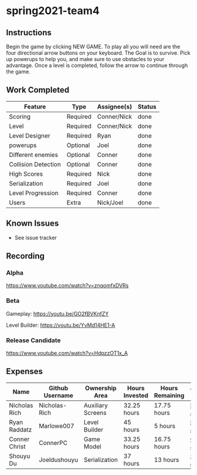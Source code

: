 # spring2021-team4

## Instructions
Begin the game by clicking NEW GAME. To play all you will need are the four directional arrow buttons on your keyboard. The Goal is to survive. Pick up powerups to help you, and make sure to use obstacles to your advantage. Once a level is completed, follow the arrow to continue through the game.

## Work Completed
| Feature | Type | Assignee(s) | Status |
|---------|------|-------------|--------|
|Scoring | Required | Conner/Nick | done |
|Level | Required | Conner/Nick | done |
|Level Designer | Required | Ryan | done |
|powerups | Optional | Joel | done |
|Different enemies | Optional | Conner |done |
| Collision Detection | Optional | Conner |done |
| High Scores | Required | Nick | done |
| Serialization | Required | Joel | done |
| Level Progression | Required | Conner | done |
| Users | Extra | Nick/Joel | done |

## Known Issues
* See issue tracker

## Recording

### Alpha
https://www.youtube.com/watch?v=znqomfxDVRs

### Beta
Gameplay: https://youtu.be/GO2fBVKnfZY

Level Builder: https://youtu.be/YvMd14HE1-A

### Release Candidate
https://www.youtube.com/watch?v=HdpzzOT1x_A

## Expenses
| Name | Github Username | Ownership Area | Hours Invested | Hours Remaining | Journal Link |
| ---- | --------------- | -------------- | -------------- | --------------- | ------------ |
| Nicholas Rich | Nicholas-Rich | Auxiliary Screens | 32.25 hours | 17.75 hours | [Nick Journal](https://github.com/bjucps209/spring2021-team4/wiki/RichJournal) |
| Ryan Raddatz | Marlowe007 | Level Builder | 45 hours | 5 hours | [Ryan Journal](https://github.com/bjucps209/spring2021-team4/wiki/RaddatzJournal) |
| Conner Christ | ConnerPC | Game Model | 33.25 hours | 16.75 hours | [Conner Journal](https://github.com/bjucps209/spring2021-team4/wiki/ChristJournal) |
| Shouyu Du | Joeldushouyu | Serialization | 37 hours | 13 hours | [Shouyu Journal](https://github.com/bjucps209/spring2021-team4/wiki/ShouyuJournal) |
